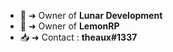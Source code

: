 
- 🌙 ➜ Owner of **Lunar Development**
- 🍋 ➜ Owner of **LemonRP**
- 📥 ➜ Contact : **theaux#1337**

<!---
Theaaux/Theaaux is a ✨ special ✨ repository because its `README.md` (this file) appears on your GitHub profile.
You can click the Preview link to take a look at your changes.
--->
